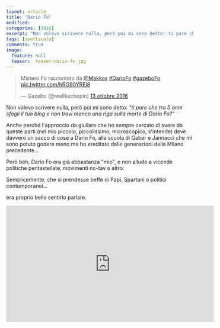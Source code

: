 ```yaml
---
layout: article
title: "Dario Fo"
modified:
categories: [2016]
excerpt: "Non volevo scrivere nulla, però poi mi sono detto: ti pare che tra 5 anni sfogli il tuo blog e non trovi manco una riga sulla morte di Dario Fo?..."
tags: [spettacolo]
comments: true
image: 
  feature: null
  teaser:  teaser-dario-fo.jpg
---
```


<blockquote class="twitter-video" data-lang="it"><p lang="it" dir="ltr">Mistero Fo raccontato da <a href="https://twitter.com/makkox">@Makkox</a> <a href="https://twitter.com/hashtag/DarioFo?src=hash">#DarioFo</a> <a href="https://twitter.com/hashtag/gazeboFo?src=hash">#gazeboFo</a> <a href="https://t.co/hRG90YREl8">pic.twitter.com/hRG90YREl8</a></p>&mdash; Gazebo (@welikechopin) <a href="https://twitter.com/welikechopin/status/786636006502129664">13 ottobre 2016</a></blockquote>
<script async src="//platform.twitter.com/widgets.js" charset="utf-8"></script>

Non volevo scrivere nulla, però poi mi sono detto: _"ti pare che tra 5 anni sfogli il tuo blog e non trovi manco una riga sulla morte di Dario Fo?"_

Anche perché l'approccio da giullare che ho sempre cercato di avere da queste parti (nel mio piccolo, piccolissimo, microscopico, s'intende) deve davvero un sacco di cose a Dario Fo, alla scuola di Gaber e Jannacci che mi sono potuto godere meno ma ho ereditato dalle generazioni della Milano precedente...

Però beh, Dario Fo era già abbastanza "mio", e non alludo a vicende politiche pentastellate, movimenti no-tav o altro: 

Semplicemente, che si prendesse beffe di Papi, Spartani o politici contemporanei...

era proprio bello sentirlo parlare.

<iframe width="560" height="315" src="https://www.youtube.com/embed/cDUw71sv9yo" frameborder="0" allowfullscreen></iframe>
